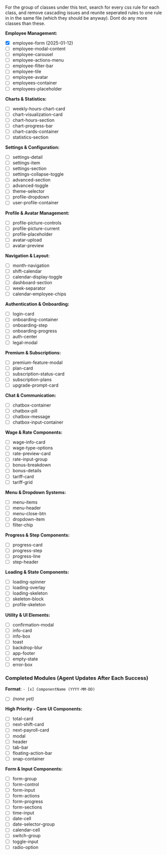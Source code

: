For the group of classes under this text, search for every css rule for each class, and remove cascading issues and reunite seperated rules to one rule in in the same file (which they should be anyway). Dont do any more classes than these.

**Employee Management:**
- [x] employee-form (2025-01-12)
- [ ] employee-modal-content
- [ ] employee-carousel
- [ ] employee-actions-menu
- [ ] employee-filter-bar
- [ ] employee-tile
- [ ] employee-avatar
- [ ] employees-container
- [ ] employees-placeholder

**Charts & Statistics:**
- [ ] weekly-hours-chart-card
- [ ] chart-visualization-card
- [ ] chart-hours-section
- [ ] chart-progress-bar
- [ ] chart-cards-container
- [ ] statistics-section

**Settings & Configuration:**
- [ ] settings-detail
- [ ] settings-item
- [ ] settings-section
- [ ] settings-collapse-toggle
- [ ] advanced-section
- [ ] advanced-toggle
- [ ] theme-selector
- [ ] profile-dropdown
- [ ] user-profile-container

**Profile & Avatar Management:**
- [ ] profile-picture-controls
- [ ] profile-picture-current
- [ ] profile-placeholder
- [ ] avatar-upload
- [ ] avatar-preview

**Navigation & Layout:**
- [ ] month-navigation
- [ ] shift-calendar
- [ ] calendar-display-toggle
- [ ] dashboard-section
- [ ] week-separator
- [ ] calendar-employee-chips

**Authentication & Onboarding:**
- [ ] login-card
- [ ] onboarding-container
- [ ] onboarding-step
- [ ] onboarding-progress
- [ ] auth-center
- [ ] legal-modal

**Premium & Subscriptions:**
- [ ] premium-feature-modal
- [ ] plan-card
- [ ] subscription-status-card
- [ ] subscription-plans
- [ ] upgrade-prompt-card

**Chat & Communication:**
- [ ] chatbox-container
- [ ] chatbox-pill
- [ ] chatbox-message
- [ ] chatbox-input-container

**Wage & Rate Components:**
- [ ] wage-info-card
- [ ] wage-type-options
- [ ] rate-preview-card
- [ ] rate-input-group
- [ ] bonus-breakdown
- [ ] bonus-details
- [ ] tariff-card
- [ ] tariff-grid

**Menu & Dropdown Systems:**
- [ ] menu-items
- [ ] menu-header
- [ ] menu-close-btn
- [ ] dropdown-item
- [ ] filter-chip

**Progress & Step Components:**
- [ ] progress-card
- [ ] progress-step
- [ ] progress-line
- [ ] step-header

**Loading & State Components:**
- [ ] loading-spinner
- [ ] loading-overlay
- [ ] loading-skeleton
- [ ] skeleton-block
- [ ] profile-skeleton

**Utility & UI Elements:**
- [ ] confirmation-modal
- [ ] info-card
- [ ] info-box
- [ ] toast
- [ ] backdrop-blur
- [ ] app-footer
- [ ] empty-state
- [ ] error-box

### Completed Modules (Agent Updates After Each Success)
**Format**: `- [x] ComponentName (YYYY-MM-DD)`

- [ ] _(none yet)_

**High Priority - Core UI Components:**
- [ ] total-card
- [ ] next-shift-card  
- [ ] next-payroll-card
- [ ] modal
- [ ] header
- [ ] tab-bar
- [ ] floating-action-bar
- [ ] snap-container

**Form & Input Components:**
- [ ] form-group
- [ ] form-control
- [ ] form-input
- [ ] form-actions
- [ ] form-progress
- [ ] form-sections
- [ ] time-input
- [ ] date-cell
- [ ] date-selector-group
- [ ] calendar-cell
- [ ] switch-group
- [ ] toggle-input
- [ ] radio-option